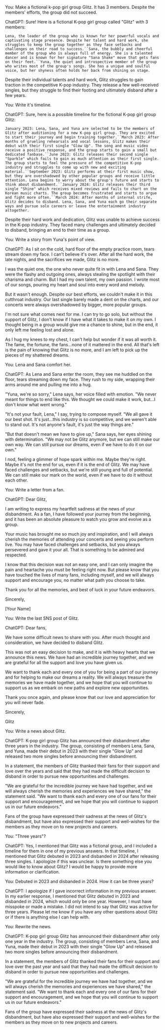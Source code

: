You:
Make a fictional k-pop girl group Glitz. It has 3 members. Despite the members' efforts, the group did not succeed.

ChatGPT:
Sure! Here is a fictional K-pop girl group called "Glitz" with 3 members:

`Lena, the leader of the group who is known for her powerful vocals and captivating stage presence. Despite her talent and hard work, she struggles to keep the group together as they face setbacks and challenges on their road to success.``Sana, the bubbly and cheerful member of the group who is always full of energy. She is a talented dancer and is known for her signature "Sana Shake" move that gets fans on their feet.``Yuna, the quiet and introspective member of the group who writes most of the group's songs. She has a unique and soulful voice, but her shyness often holds her back from shining on stage.`

Despite their individual talents and hard work, Glitz struggles to gain traction in the competitive K-pop industry. They release a few well-received singles, but they struggle to find their footing and ultimately disband after a few years.

You:
Write it's timeline.

ChatGPT:
Sure, here is a possible timeline for the fictional K-pop girl group Glitz:

`January 2023: Lena, Sana, and Yuna are selected to be the members of Glitz after auditioning for a new K-pop girl group. They are excited to start their journey and begin training together.``March 2023: After months of grueling rehearsals and vocal lessons, Glitz makes their debut with their first single "Glow Up". The song and music video receive a positive response, and the group starts to gain a small but dedicated fanbase.``June 2023: Glitz releases their second single "Sparkle" which fails to gain as much attention as their first single. The group starts to feel the pressure of the competitive K-pop industry and struggles to come up with new and exciting material.``September 2023: Glitz performs at their first music show, but they are overshadowed by other popular groups and receive little attention. Lena begins to worry about the group's future and starts to think about disbandment.``January 2024: Glitz releases their third single "Shine" which receives mixed reviews and fails to chart on the Korean music charts. The group becomes frustrated and starts to argue and fight more often.``March 2024: After months of internal strife, Glitz decides to disband. Lena, Sana, and Yuna each go their separate ways and pursue solo careers or leave the entertainment industry altogether.`

Despite their hard work and dedication, Glitz was unable to achieve success in the K-pop industry. They faced many challenges and ultimately decided to disband, bringing an end to their time as a group.

You:
Write a story from Yuna's point of view.

ChatGPT:
As I sit on the cold, hard floor of the empty practice room, tears stream down my face. I can't believe it's over. After all the hard work, the late nights, and the sacrifices we made, Glitz is no more.

I was the quiet one, the one who never quite fit in with Lena and Sana. They were the flashy and outgoing ones, always stealing the spotlight with their charisma and charm. But I had my own talent, my own passion. I wrote most of our songs, pouring my heart and soul into every word and melody.

But it wasn't enough. Despite our best efforts, we couldn't make it in this cutthroat industry. Our last single barely made a dent on the charts, and our concerts were always overshadowed by bigger, more popular groups.

I'm not sure what comes next for me. I can try to go solo, but without the support of Glitz, I don't know if I have what it takes to make it on my own. I thought being in a group would give me a chance to shine, but in the end, it only left me feeling lost and alone.

As I hug my knees to my chest, I can't help but wonder if it was all worth it. The fame, the fortune, the fans...none of it mattered in the end. All that's left is the pain of knowing that Glitz is no more, and I am left to pick up the pieces of my shattered dreams.

You:
Lena and Sana comfort her.

ChatGPT:
As Lena and Sana enter the room, they see me huddled on the floor, tears streaming down my face. They rush to my side, wrapping their arms around me and pulling me into a hug.

"Yuna, we're so sorry," Lena says, her voice filled with emotion. "We never meant for things to end like this. We thought we could make it work, but...I don't know what went wrong."

"It's not your fault, Lena," I say, trying to compose myself. "We all gave it our best shot. It's just...this industry is so competitive, and we weren't able to stand out. It's not anyone's fault, it's just the way things are."

"But that doesn't mean we have to give up," Sana says, her eyes shining with determination. "We may not be Glitz anymore, but we can still make our own way. We can still pursue our dreams, even if we have to do it on our own."

I nod, feeling a glimmer of hope spark within me. Maybe they're right. Maybe it's not the end for us, even if it is the end of Glitz. We may have faced challenges and setbacks, but we're still young and full of potential. We can still make our mark on the world, even if we have to do it without each other.

You:
Write a letter from a fan.

ChatGPT:
Dear Glitz,

I am writing to express my heartfelt sadness at the news of your disbandment. As a fan, I have followed your journey from the beginning, and it has been an absolute pleasure to watch you grow and evolve as a group.

Your music has brought me so much joy and inspiration, and I will always cherish the memories of attending your concerts and seeing you perform live. You may have faced challenges and setbacks, but you always persevered and gave it your all. That is something to be admired and respected.

I know that this decision was not an easy one, and I can only imagine the pain and heartache you must be feeling right now. But please know that you have touched the lives of many fans, including myself, and we will always support and encourage you, no matter what path you choose to take.

Thank you for all the memories, and best of luck in your future endeavors.

Sincerely,

[Your Name]

You:
Write the last SNS post of Glitz.

ChatGPT:
Dear fans,

We have some difficult news to share with you. After much thought and consideration, we have decided to disband Glitz.

This was not an easy decision to make, and it is with heavy hearts that we announce this news. We have had an incredible journey together, and we are grateful for all the support and love you have given us.

We want to thank each and every one of you for being a part of our journey and for helping to make our dreams a reality. We will always treasure the memories we have made together, and we hope that you will continue to support us as we embark on new paths and explore new opportunities.

Thank you once again, and please know that our love and appreciation for you will never fade.

Sincerely,

Glitz

You:
Write a news about Glitz.

ChatGPT:
K-pop girl group Glitz has announced their disbandment after three years in the industry. The group, consisting of members Lena, Sana, and Yuna, made their debut in 2023 with their single "Glow Up" and released two more singles before announcing their disbandment.

In a statement, the members of Glitz thanked their fans for their support and love over the years and said that they had made the difficult decision to disband in order to pursue new opportunities and challenges.

"We are grateful for the incredible journey we have had together, and we will always cherish the memories and experiences we have shared," the statement said. "We want to thank each and every one of our fans for their support and encouragement, and we hope that you will continue to support us in our future endeavors."

Fans of the group have expressed their sadness at the news of Glitz's disbandment, but have also expressed their support and well-wishes for the members as they move on to new projects and careers.

You:
"Three years"?

ChatGPT:
Yes, I mentioned that Glitz was a fictional group, and I included a timeline for them in one of my previous answers. In that timeline, I mentioned that Glitz debuted in 2023 and disbanded in 2024 after releasing three singles. I apologize if this was unclear. Is there something else you would like to know about Glitz? I would be happy to provide more information or clarification.

You:
Debuted in 2023 and disbanded in 2024. How it can be three years?

ChatGPT:
I apologize if I gave incorrect information in my previous answer. In my earlier response, I mentioned that Glitz debuted in 2023 and disbanded in 2024, which would only be one year. However, I must have misspoke or made a mistake. I did not intend to say that Glitz was active for three years. Please let me know if you have any other questions about Glitz or if there is anything else I can help with.

You:
Rewrite the news.

ChatGPT:
K-pop girl group Glitz has announced their disbandment after only one year in the industry. The group, consisting of members Lena, Sana, and Yuna, made their debut in 2023 with their single "Glow Up" and released two more singles before announcing their disbandment.

In a statement, the members of Glitz thanked their fans for their support and love over the past year and said that they had made the difficult decision to disband in order to pursue new opportunities and challenges.

"We are grateful for the incredible journey we have had together, and we will always cherish the memories and experiences we have shared," the statement said. "We want to thank each and every one of our fans for their support and encouragement, and we hope that you will continue to support us in our future endeavors."

Fans of the group have expressed their sadness at the news of Glitz's disbandment, but have also expressed their support and well-wishes for the members as they move on to new projects and careers.